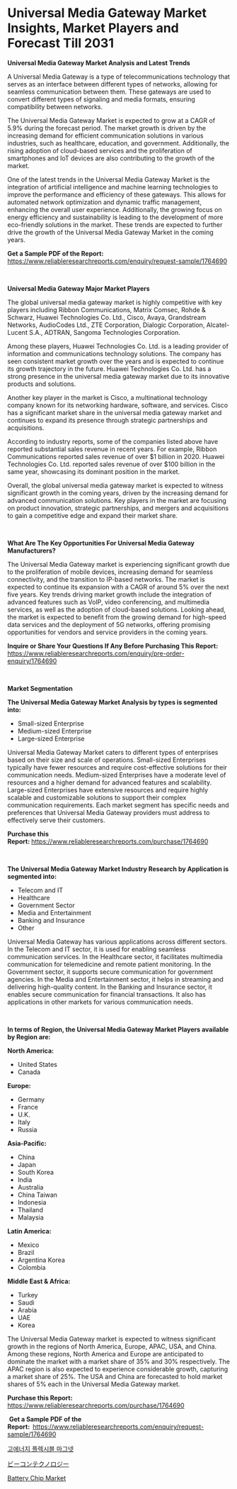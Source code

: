 <p><h1>Universal Media Gateway Market Insights, Market Players and Forecast Till 2031</h1></p><p><strong>Universal Media Gateway Market Analysis and Latest Trends</strong></p>
<p><p>A Universal Media Gateway is a type of telecommunications technology that serves as an interface between different types of networks, allowing for seamless communication between them. These gateways are used to convert different types of signaling and media formats, ensuring compatibility between networks.</p><p>The Universal Media Gateway Market is expected to grow at a CAGR of 5.9% during the forecast period. The market growth is driven by the increasing demand for efficient communication solutions in various industries, such as healthcare, education, and government. Additionally, the rising adoption of cloud-based services and the proliferation of smartphones and IoT devices are also contributing to the growth of the market.</p><p>One of the latest trends in the Universal Media Gateway Market is the integration of artificial intelligence and machine learning technologies to improve the performance and efficiency of these gateways. This allows for automated network optimization and dynamic traffic management, enhancing the overall user experience. Additionally, the growing focus on energy efficiency and sustainability is leading to the development of more eco-friendly solutions in the market. These trends are expected to further drive the growth of the Universal Media Gateway Market in the coming years.</p></p>
<p><strong>Get a Sample PDF of the Report:&nbsp;</strong> <a href="https://www.reliableresearchreports.com/enquiry/request-sample/1764690">https://www.reliableresearchreports.com/enquiry/request-sample/1764690</a></p>
<p>&nbsp;</p>
<p><strong>Universal Media Gateway Major Market Players</strong></p>
<p><p>The global universal media gateway market is highly competitive with key players including Ribbon Communications, Matrix Comsec, Rohde & Schwarz, Huawei Technologies Co. Ltd., Cisco, Avaya, Grandstream Networks, AudioCodes Ltd., ZTE Corporation, Dialogic Corporation, Alcatel-Lucent S.A., ADTRAN, Sangoma Technologies Corporation.</p><p>Among these players, Huawei Technologies Co. Ltd. is a leading provider of information and communications technology solutions. The company has seen consistent market growth over the years and is expected to continue its growth trajectory in the future. Huawei Technologies Co. Ltd. has a strong presence in the universal media gateway market due to its innovative products and solutions.</p><p>Another key player in the market is Cisco, a multinational technology company known for its networking hardware, software, and services. Cisco has a significant market share in the universal media gateway market and continues to expand its presence through strategic partnerships and acquisitions.</p><p>According to industry reports, some of the companies listed above have reported substantial sales revenue in recent years. For example, Ribbon Communications reported sales revenue of over $1 billion in 2020. Huawei Technologies Co. Ltd. reported sales revenue of over $100 billion in the same year, showcasing its dominant position in the market.</p><p>Overall, the global universal media gateway market is expected to witness significant growth in the coming years, driven by the increasing demand for advanced communication solutions. Key players in the market are focusing on product innovation, strategic partnerships, and mergers and acquisitions to gain a competitive edge and expand their market share.</p></p>
<p>&nbsp;</p>
<p><strong>What Are The Key Opportunities For Universal Media Gateway Manufacturers?</strong></p>
<p><p>The Universal Media Gateway market is experiencing significant growth due to the proliferation of mobile devices, increasing demand for seamless connectivity, and the transition to IP-based networks. The market is expected to continue its expansion with a CAGR of around 5% over the next five years. Key trends driving market growth include the integration of advanced features such as VoIP, video conferencing, and multimedia services, as well as the adoption of cloud-based solutions. Looking ahead, the market is expected to benefit from the growing demand for high-speed data services and the deployment of 5G networks, offering promising opportunities for vendors and service providers in the coming years.</p></p>
<p><strong>Inquire or Share Your Questions If Any Before Purchasing This Report:</strong> <a href="https://www.reliableresearchreports.com/enquiry/pre-order-enquiry/1764690">https://www.reliableresearchreports.com/enquiry/pre-order-enquiry/1764690</a></p>
<p>&nbsp;</p>
<p><strong>Market Segmentation</strong></p>
<p><strong>The Universal Media Gateway Market Analysis by types is segmented into:</strong></p>
<p><ul><li>Small-sized Enterprise</li><li>Medium-sized Enterprise</li><li>Large-sized Enterprise</li></ul></p>
<p><p>Universal Media Gateway Market caters to different types of enterprises based on their size and scale of operations. Small-sized Enterprises typically have fewer resources and require cost-effective solutions for their communication needs. Medium-sized Enterprises have a moderate level of resources and a higher demand for advanced features and scalability. Large-sized Enterprises have extensive resources and require highly scalable and customizable solutions to support their complex communication requirements. Each market segment has specific needs and preferences that Universal Media Gateway providers must address to effectively serve their customers.</p></p>
<p><strong>Purchase this Report:&nbsp;</strong><a href="https://www.reliableresearchreports.com/purchase/1764690">https://www.reliableresearchreports.com/purchase/1764690</a></p>
<p>&nbsp;</p>
<p><strong>The Universal Media Gateway Market Industry Research by Application is segmented into:</strong></p>
<p><ul><li>Telecom and IT</li><li>Healthcare</li><li>Government Sector</li><li>Media and Entertainment</li><li>Banking and Insurance</li><li>Other</li></ul></p>
<p><p>Universal Media Gateway has various applications across different sectors. In the Telecom and IT sector, it is used for enabling seamless communication services. In the Healthcare sector, it facilitates multimedia communication for telemedicine and remote patient monitoring. In the Government sector, it supports secure communication for government agencies. In the Media and Entertainment sector, it helps in streaming and delivering high-quality content. In the Banking and Insurance sector, it enables secure communication for financial transactions. It also has applications in other markets for various communication needs.</p></p>
<p>&nbsp;</p>
<p><strong>In terms of Region, the Universal Media Gateway Market Players available by Region are:</strong></p>
<p>
    <p> <strong> North America: </strong>
        <ul>
            <li>United States</li>
            <li>Canada</li>
        </ul>
        </p> 
    <p> <strong> Europe: </strong>
        <ul>
            <li>Germany</li>
            <li>France</li>
            <li>U.K.</li>
            <li>Italy</li>
            <li>Russia</li>
        </ul>
        </p> 
    <p> <strong> Asia-Pacific: </strong>
        <ul>
            <li>China</li>
            <li>Japan</li>
            <li>South Korea</li>
            <li>India</li>
            <li>Australia</li>
            <li>China Taiwan</li>
            <li>Indonesia</li>
            <li>Thailand</li>
            <li>Malaysia</li>
        </ul>
        </p> 
    <p> <strong> Latin America: </strong>
        <ul>
            <li>Mexico</li>
            <li>Brazil</li>
            <li>Argentina Korea</li>
            <li>Colombia</li>
        </ul>
        </p> 
    <p> <strong> Middle East & Africa: </strong>
        <ul>
            <li>Turkey</li>
            <li>Saudi</li>
            <li>Arabia</li>
            <li>UAE</li>
            <li>Korea</li>
        </ul>
    </p>
    </p>
<p><p>The Universal Media Gateway market is expected to witness significant growth in the regions of North America, Europe, APAC, USA, and China. Among these regions, North America and Europe are anticipated to dominate the market with a market share of 35% and 30% respectively. The APAC region is also expected to experience considerable growth, capturing a market share of 25%. The USA and China are forecasted to hold market shares of 5% each in the Universal Media Gateway market.</p></p>
<p><strong>Purchase this Report: </strong><a href="https://www.reliableresearchreports.com/purchase/1764690">https://www.reliableresearchreports.com/purchase/1764690</a></p>
<p>&nbsp;<strong>Get a Sample PDF of the Report:&nbsp;&nbsp;</strong><a href="https://www.reliableresearchreports.com/enquiry/request-sample/1764690">https://www.reliableresearchreports.com/enquiry/request-sample/1764690</a></p>
<p><strong></strong></p>
<p><p><a href="https://github.com/idcefvhkdut6/Market-Research-Report-List-1/blob/main/564278310615.md">고에너지 플렉시블 마그넷</a></p><p><a href="https://github.com/ppmazlotr77499/Market-Research-Report-List-1/blob/main/272299611546.md">ビーコンテクノロジー</a></p><p><a href="https://github.com/GroverBarry/Market-Research-Report-List-4/blob/main/battery-chip-market.md">Battery Chip Market</a></p></p>